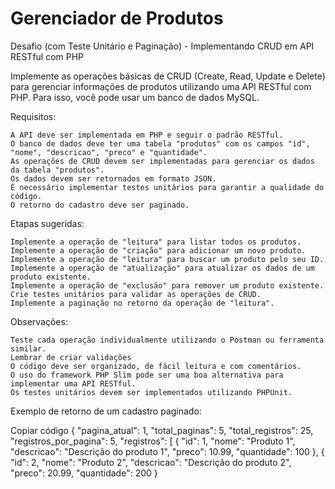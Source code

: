# Gerenciador de Produtos
Desafio (com Teste Unitário e Paginação) - Implementando CRUD em API RESTful com PHP

Implemente as operações básicas de CRUD (Create, Read, Update e Delete) para gerenciar informações de produtos utilizando uma API RESTful com PHP. Para isso, você pode usar um banco de dados MySQL.

Requisitos:

    A API deve ser implementada em PHP e seguir o padrão RESTful.
    O banco de dados deve ter uma tabela "produtos" com os campos "id", "nome", "descricao", "preco" e "quantidade".
    As operações de CRUD devem ser implementadas para gerenciar os dados da tabela "produtos".
    Os dados devem ser retornados em formato JSON.
    É necessário implementar testes unitários para garantir a qualidade do código.
    O retorno do cadastro deve ser paginado.

Etapas sugeridas:

    Implemente a operação de "leitura" para listar todos os produtos.
    Implemente a operação de "criação" para adicionar um novo produto.
    Implemente a operação de "leitura" para buscar um produto pelo seu ID.
    Implemente a operação de "atualização" para atualizar os dados de um produto existente.
    Implemente a operação de "exclusão" para remover um produto existente.
    Crie testes unitários para validar as operações de CRUD.
    Implemente a paginação no retorno da operação de "leitura".

Observações:

    Teste cada operação individualmente utilizando o Postman ou ferramenta similar.
    Lembrar de criar validações
    O código deve ser organizado, de fácil leitura e com comentários.
    O uso do framework PHP Slim pode ser uma boa alternativa para implementar uma API RESTful.
    Os testes unitários devem ser implementados utilizando PHPUnit.

Exemplo de retorno de um cadastro paginado:

Copiar código
{
    "pagina_atual": 1,
    "total_paginas": 5,
    "total_registros": 25,
    "registros_por_pagina": 5,
    "registros": [
        {
            "id": 1,
            "nome": "Produto 1",
            "descricao": "Descrição do produto 1",
            "preco": 10.99,
            "quantidade": 100
        },
        {
            "id": 2,
            "nome": "Produto 2",
            "descricao": "Descrição do produto 2",
            "preco": 20.99,
            "quantidade": 200
        }

	

